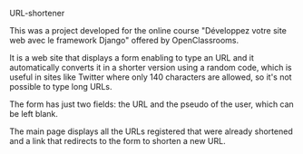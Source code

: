 URL-shortener

This was a project developed for the online course "Développez votre site web avec le framework Django" offered by OpenClassrooms.

It is a web site that displays a form enabling to type an URL and it automatically converts it in a shorter version using a random code, which is useful in sites like Twitter where only 140 characters are allowed, so it's not possible to type long URLs.

The form has just two fields: the URL and the pseudo of the user, which can be left blank.

The main page displays all the URLs registered that were already shortened and a link that redirects to the form to shorten a new URL.

